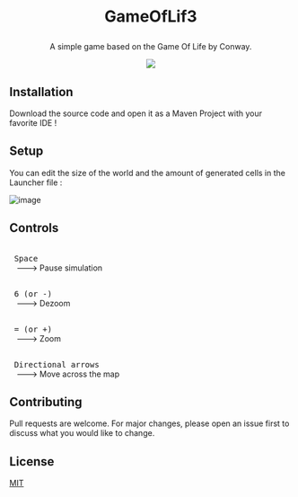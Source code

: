 # <p align="center"> GameOfLif3 </p>
<p align="center">A simple game based on the Game Of Life by Conway.</p>

<p align="center"><img src="https://github.com/0adri3n/GameOfLif3/assets/62818208/ae2fe554-b440-40b9-b2cb-7e0bf80caf23"></p>


## Installation

Download the source code and open it as a Maven Project with your favorite IDE !

## Setup

You can edit the size of the world and the amount of generated cells in the Launcher file :

![image](https://github.com/0adri3n/GameOfLif3/assets/62818208/86b68fda-1e86-4d54-8d8e-f573c43ce3c7)


## Controls

<kbd> <br> Space <br> </kbd>  --->  Pause simulation

<kbd> <br> 6 (or -) <br> </kbd>  --->  Dezoom

<kbd> <br> = (or +) <br> </kbd>  --->  Zoom

<kbd> <br> Directional arrows <br> </kbd>  --->  Move across the map


## Contributing
Pull requests are welcome. For major changes, please open an issue first to discuss what you would like to change.


## License
[MIT](https://choosealicense.com/licenses/mit/)
